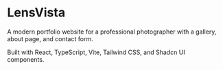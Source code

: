 
# LensVista

A modern portfolio website for a professional photographer with a gallery, about page, and contact form.

Built with React, TypeScript, Vite, Tailwind CSS, and Shadcn UI components.

